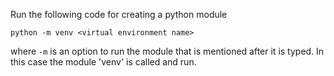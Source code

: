 Run the following code for creating a python module
```{python}
python -m venv <virtual environment name>
```
where `-m` is an option to run the module that is mentioned after it is typed. In this case the module 'venv' is called and run.